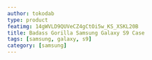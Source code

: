 ```yaml
---
author: tokodab
type: product
featimg: 14gWVLD9QUVeCZ4gCtOi5w_KS_XSKL20B
title: Badass Gorilla Samsung Galaxy S9 Case
tags: [samsung, galaxy, s9]
category: [samsung]
---
```

